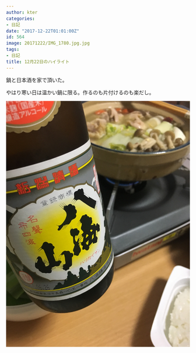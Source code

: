 ```yaml
---
author: kter
categories:
- 日記
date: "2017-12-22T01:01:00Z"
id: 564
image: 20171222/IMG_1780.jpg.jpg
tags:
- 日記
title: 12月22日のハイライト
---
```


鍋と日本酒を家で頂いた。

やはり寒い日は温かい鍋に限る。作るのも片付けるのも楽だし。

![]( /assets/img/20171222/IMG_1780.jpg )

